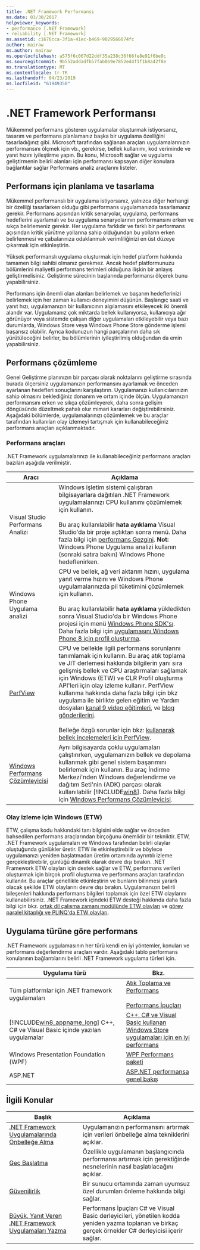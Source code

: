 ```yaml
---
title: .NET Framework Performansı
ms.date: 03/30/2017
helpviewer_keywords:
- performance [.NET Framework]
- reliability [.NET Framework]
ms.assetid: c1676cca-3f1a-41ec-b469-9029566074fc
author: mairaw
ms.author: mairaw
ms.openlocfilehash: a575f6c067d22ddf35a238c36f66fe8e91f6be0c
ms.sourcegitcommit: 9b552addadfb57fab0b9e7852ed4f1f1b8a42f8e
ms.translationtype: MT
ms.contentlocale: tr-TR
ms.lasthandoff: 04/23/2019
ms.locfileid: "61949350"
---
```

# <a name="net-framework-performance"></a>.NET Framework Performansı
Mükemmel performans gösteren uygulamalar oluşturmak istiyorsanız, tasarım ve performans planlamanız başka bir uygulama özelliğini tasarladığınız gibi. Microsoft tarafından sağlanan araçları uygulamalarınızın performansını ölçmek için vb., gerekirse, bellek kullanımı, kod veriminde ve yanıt hızını iyileştirme yapın. Bu konu, Microsoft sağlar ve uygulama geliştirmenin belirli alanları için performansı kapsayan diğer konulara bağlantılar sağlar Performans analiz araçlarını listeler.  
  
## <a name="designing-and-planning-for-performance"></a>Performans için planlama ve tasarlama  
 Mükemmel performanslı bir uygulama istiyorsanız, yalnızca diğer herhangi bir özelliği tasarlarken olduğu gibi performans uygulamanızda tasarlamanız gerekir. Performans açısından kritik senaryolar, uygulama, performans hedeflerini ayarlamalı ve bu uygulama senaryolarının performansını erken ve sıkça belirlemeniz gerekir. Her uygulama farklıdır ve farklı bir performans açısından kritik yürütme yollarına sahip olduğundan bu yolların erken belirlenmesi ve çabalarınıza odaklanmak verimliliğinizi en üst düzeye çıkarmak için etkinleştirin.  
  
 Yüksek performanslı uygulama oluşturmak için hedef platform hakkında tamamen bilgi sahibi olmanız gerekmez. Ancak hedef platformunuzu bölümlerini maliyetli performans terimleri olduğuna ilişkin bir anlayış geliştirmelisiniz. Geliştirme sürecinin başlarında performansı ölçerek bunu yapabilirsiniz.  
  
 Performans için önemli olan alanları belirlemek ve başarım hedeflerinizi belirlemek için her zaman kullanıcı deneyimini düşünün. Başlangıç saati ve yanıt hızı, uygulamanızın bir kullanıcının algılamasını etkileyecek iki önemli alandır var. Uygulamanız çok miktarda bellek kullanıyorsa, kullanıcıya ağır görünüyor veya sistemde çalışan diğer uygulamaları etkileyebilir veya bazı durumlarda, Windows Store veya Windows Phone Store gönderme işlemi başarısız olabilir. Ayrıca kodunuzun hangi parçalarının daha sık yürütüleceğini belirler, bu bölümlerinin iyileştirilmiş olduğundan da emin yapabilirsiniz.  
  
## <a name="analyzing-performance"></a>Performans çözümleme  
 Genel Geliştirme planınızın bir parçası olarak noktalarını geliştirme sırasında burada ölçersiniz uygulamanızın performansını ayarlamak ve önceden ayarlanan hedefleri sonuçlarını karşılaştırın. Uygulamanızı kullanıcılarınızın sahip olmasını beklediğiniz donanım ve ortam içinde ölçün. Uygulamanızın performansını erken ve sıkça çözümleyerek, daha sonra gelişim döngüsünde düzeltmek pahalı olur mimari kararları değiştirebilirsiniz. Aşağıdaki bölümlerde, uygulamalarınızı çözümlemek ve bu araçlar tarafından kullanılan olay izlemeyi tartışmak için kullanabileceğiniz performans araçları açıklanmaktadır.  
  
### <a name="performance-tools"></a>Performans araçları  
 .NET Framework uygulamalarınızı ile kullanabileceğiniz performans araçları bazıları aşağıda verilmiştir.  
  
|Aracı|Açıklama|  
|----------|-----------------|  
|Visual Studio Performans Analizi|Windows işletim sistemi çalıştıran bilgisayarlara dağıtılan .NET Framework uygulamalarınızı CPU kullanımı çözümlemek için kullanın.<br /><br /> Bu araç kullanılabilir **hata ayıklama** Visual Studio'da bir proje açtıktan sonra menü. Daha fazla bilgi için [performans Gezgini](/visualstudio/profiling/performance-explorer). **Not:**  Windows Phone Uygulama analizi kullanın (sonraki satıra bakın) Windows Phone hedeflenirken.|  
|Windows Phone Uygulama analizi|CPU ve bellek, ağ veri aktarım hızını, uygulama yanıt verme hızını ve Windows Phone uygulamalarınızda pil tüketimini çözümlemek için kullanın.<br /><br /> Bu araç kullanılabilir **hata ayıklama** yükledikten sonra Visual Studio'da bir Windows Phone projesi için menü [Windows Phone SDK'sı](https://go.microsoft.com/fwlink/?LinkId=265773). Daha fazla bilgi için [uygulamasını Windows Phone 8 için profil oluşturma](https://docs.microsoft.com/previous-versions/windows/apps/jj215908(v=vs.105)).|  
|[PerfView](https://www.microsoft.com/download/details.aspx?id=28567)|CPU ve bellekle ilgili performans sorunlarını tanımlamak için kullanın. Bu araç atık toplama ve JIT derlemesi hakkında bilgilerin yanı sıra gelişmiş bellek ve CPU araştırmaları sağlamak için Windows (ETW) ve CLR Profil oluşturma API'leri için olay izleme kullanır. PerfView kullanma hakkında daha fazla bilgi için bkz uygulama ile birlikte gelen eğitim ve Yardım dosyaları [kanal 9 video eğitimleri](https://channel9.msdn.com/Series/PerfView-Tutorial), ve [blog gönderilerini](https://blogs.msdn.com/b/vancem/archive/tags/perfview/).<br /><br /> Belleğe özgü sorunlar için bkz: [kullanarak bellek incelemeleri için PerfView](https://channel9.msdn.com/Series/PerfView-Tutorial/PerfView-Tutorial-9-NET-Memory-Investigation-Basics-of-GC-Heap-Snapshots).|  
|[Windows Performans Çözümleyicisi](https://www.microsoft.com/download/details.aspx?id=30652)|Aynı bilgisayarda çoklu uygulamaları çalıştırırken, uygulamanızın bellek ve depolama kullanmak gibi genel sistem başarımını belirlemek için kullanın. Bu araç İndirme Merkezi'nden Windows değerlendirme ve dağıtım Seti'nin (ADK) parçası olarak kullanılabilir [!INCLUDE[win8](../../../includes/win8-md.md)]. Daha fazla bilgi için [Windows Performans Çözümleyicisi](/windows-hardware/test/wpt/windows-performance-analyzer).|  
  
### <a name="event-tracing-for-windows-etw"></a>Olay izleme için Windows (ETW)  
 ETW, çalışma kodu hakkındaki tanı bilgisini elde sağlar ve önceden bahsedilen performans araçlarından birçoğunu önemlidir bir tekniktir. ETW, .NET Framework uygulamaları ve Windows tarafından belirli olaylar oluştuğunda günlükler üretir. ETW ile etkinleştirebilir ve böylece uygulamanızı yeniden başlatmadan üretim ortamında ayrıntılı izleme gerçekleştirebilir, günlüğü dinamik olarak devre dışı bırakın. .NET Framework ETW olayları için destek sağlar ve ETW, performans verileri oluşturmak için birçok profil oluşturma ve performans araçları tarafından kullanılır. Bu araçlar genellikle etkinleştirin ve bunların bilinmesi yararlı olacak şekilde ETW olaylarını devre dışı bırakın. Uygulamanızın belirli bileşenleri hakkında performans bilgileri toplamak için özel ETW olaylarını kullanabilirsiniz. .NET Framework içindeki ETW desteği hakkında daha fazla bilgi için bkz. [ortak dil çalışma zamanı modülünde ETW olayları](../../../docs/framework/performance/etw-events-in-the-common-language-runtime.md) ve [görev paralel kitaplığı ve PLINQ'da ETW olayları](../../../docs/framework/performance/etw-events-in-task-parallel-library-and-plinq.md).  
  
## <a name="performance-by-app-type"></a>Uygulama türüne göre performans  
 .NET Framework uygulamasının her türü kendi en iyi yöntemler, konuları ve performans değerlendirme araçları vardır. Aşağıdaki tablo performans konularının bağlantılarını belirli .NET Framework uygulama türleri için.  
  
|Uygulama türü|Bkz. |  
|--------------|---------|  
|Tüm platformlar için .NET framework uygulamaları|[Atık Toplama ve Performans](../../../docs/standard/garbage-collection/performance.md)<br /><br /> [Performans İpuçları](../../../docs/framework/performance/performance-tips.md)|  
|[!INCLUDE[win8_appname_long](../../../includes/win8-appname-long-md.md)] C++, C# ve Visual Basic içinde yazılan uygulamalar|[C++, C# ve Visual Basic kullanan Windows Store uygulamaları için en iyi performans](https://docs.microsoft.com/previous-versions/windows/apps/hh750313%28v=win.10%29)|  
|Windows Presentation Foundation (WPF)|[WPF Performans paketi](https://docs.microsoft.com/previous-versions/dotnet/netframework-4.0/aa969767(v=vs.100))|  
|ASP.NET|[ASP.NET performansa genel bakış](https://docs.microsoft.com/previous-versions/aspnet/cc668225(v=vs.100))|  
  
## <a name="related-topics"></a>İlgili Konular  
  
|Başlık|Açıklama|  
|-----------|-----------------|  
|[.NET Framework Uygulamalarında Önbelleğe Alma](../../../docs/framework/performance/caching-in-net-framework-applications.md)|Uygulamanızın performansını artırmak için verileri önbelleğe alma tekniklerini açıklar.|  
|[Geç Başlatma](../../../docs/framework/performance/lazy-initialization.md)|Özellikle uygulamanın başlangıcında performansı artırmak için gerektiğinde nesnelerinin nasıl başlatılacağını açıklar.|  
|[Güvenilirlik](../../../docs/framework/performance/reliability.md)|Bir sunucu ortamında zaman uyumsuz özel durumları önleme hakkında bilgi sağlar.|  
|[Büyük, Yanıt Veren .NET Framework Uygulamaları Yazma](../../../docs/framework/performance/writing-large-responsive-apps.md)|Performans İpuçları C# ve Visual Basic derleyicileri, yönetilen kodda yeniden yazma toplanan ve birkaç gerçek örnekler C# derleyicisi içerir sağlar.|
